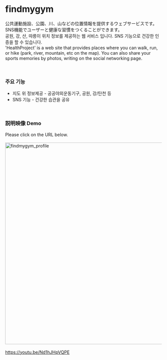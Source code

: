 # findmygym
公共運動施設、公園、川、山などの位置情報を提供するウェブサービスです。 SNS機能でユーザーと健康な習慣をつくることができます。<br>
공원, 강, 산, 따릉이 위치 정보를 제공하는 웹 서비스 입니다. SNS 기능으로 건강한 인증을 할 수 있습니다. <br>
'HealthProject' is a web site that provides places where you can walk, run, or hike (park, river, mountain, etc on the map). You can also share your sports memories by photos, writing on the social networking page.

<br>

### 주요 기능
  - 지도 위 정보제공 - 공공야외운동기구, 공원, 강/탄천 등
  - SNS 기능 - 건강한 습관을 공유 <br>
  
<br>

### 説明映像 Demo
Please click on the URL below. <br><br>
<img width="650" alt="findmygym_profile" src="https://user-images.githubusercontent.com/16066576/141410468-75037ded-9ce0-4a8c-b49f-29c9ed91854c.png"> <br><br>
https://youtu.be/Nd1hJHpVQPE

